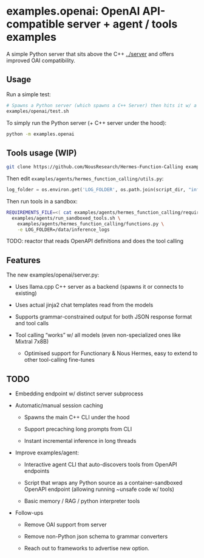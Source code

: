 # examples.openai: OpenAI API-compatible server + agent / tools examples

A simple Python server that sits above the C++ [../server](examples/server) and offers improved OAI compatibility.

## Usage

Run a simple test:

```bash
# Spawns a Python server (which spawns a C++ Server) then hits it w/ a tool-calling request
examples/openai/test.sh
```

To simply run the Python server (+ C++ server under the hood):

```bash
python -m examples.openai
```

## Tools usage (WIP)

```bash
git clone https://github.com/NousResearch/Hermes-Function-Calling examples/openai/hermes_function_calling
```

Then edit `examples/agents/hermes_function_calling/utils.py`:

```py
log_folder = os.environ.get('LOG_FOLDER', os.path.join(script_dir, "inference_logs"))
```

Then run tools in a sandbox:

```bash
REQUIREMENTS_FILE=<( cat examples/agents/hermes_function_calling/requirements.txt | grep -vE "bitsandbytes|flash-attn" ) \
  examples/agents/run_sandboxed_tools.sh \
    examples/agents/hermes_function_calling/functions.py \
    -e LOG_FOLDER=/data/inference_logs
```

TODO: reactor that reads OpenAPI definitions and does the tool calling

## Features

The new examples/openai/server.py:

- Uses llama.cpp C++ server as a backend (spawns it or connects to existing)

- Uses actual jinja2 chat templates read from the models

- Supports grammar-constrained output for both JSON response format and tool calls

- Tool calling “works” w/ all models (even non-specialized ones like Mixtral 7x8B)

    - Optimised support for Functionary & Nous Hermes, easy to extend to other tool-calling fine-tunes

## TODO

- Embedding endpoint w/ distinct server subprocess

- Automatic/manual session caching

    - Spawns the main C++ CLI under the hood

    - Support precaching long prompts from CLI

    - Instant incremental inference in long threads

- Improve examples/agent:

    - Interactive agent CLI that auto-discovers tools from OpenAPI endpoints

    - Script that wraps any Python source as a container-sandboxed OpenAPI endpoint (allowing running ~unsafe code w/ tools)

    - Basic memory / RAG / python interpreter tools

- Follow-ups

    - Remove OAI support from server

    - Remove non-Python json schema to grammar converters

    - Reach out to frameworks to advertise new option. 

